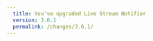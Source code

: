 ```yaml
---
  title: You've upgraded Live Stream Notifier
  version: 3.6.1
  permalink: /changes/3.6.1/
---
```


